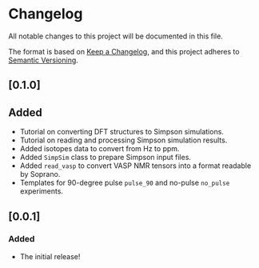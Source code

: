 # Changelog

All notable changes to this project will be documented in this file.

The format is based on [Keep a Changelog](https://keepachangelog.com/en/1.0.0/), and this project adheres to [Semantic Versioning](https://semver.org/spec/v2.0.0.html).

## [0.1.0]

## Added 

- Tutorial on converting DFT structures to Simpson simulations.
- Tutorial on reading and processing Simpson simulation results.
- Added isotopes data to convert from Hz to ppm.
- Added `SimpSim` class to prepare Simpson input files.
- Added `read_vasp` to convert VASP NMR tensors into a format readable by Soprano.
- Templates for 90-degree pulse `pulse_90` and no-pulse `no_pulse` experiments.

## [0.0.1]

### Added

- The initial release!
